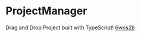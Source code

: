 # ProjectManager
Drag and Drop Project built with TypeScript!
[6wos2b](https://user-images.githubusercontent.com/75744222/195453027-c3f4a67c-4315-4554-a0a0-fb0ad8a568c2.gif)
